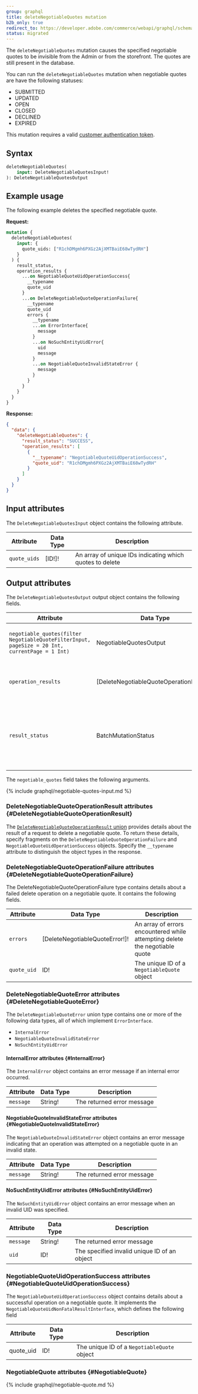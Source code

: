 ```yaml
---
group: graphql
title: deleteNegotiableQuotes mutation
b2b_only: true
redirect_to: https://developer.adobe.com/commerce/webapi/graphql/schema/b2b/negotiable-quote/mutations/delete/
status: migrated
---
```


The `deleteNegotiableQuotes` mutation causes the specified negotiable quotes to be invisible from the Admin or from the storefront. The quotes are still present in the database.

You can run the `deleteNegotiableQuotes` mutation when negotiable quotes are have the following statuses:

*  SUBMITTED
*  UPDATED
*  OPEN
*  CLOSED
*  DECLINED
*  EXPIRED

This mutation requires a valid [customer authentication token]({{page.baseurl}}/graphql/mutations/generate-customer-token.html).

## Syntax

```graphql
deleteNegotiableQuotes(
    input: DeleteNegotiableQuotesInput!
): DeleteNegotiableQuotesOutput
```

## Example usage

The following example deletes the specified negotiable quote.

**Request:**

```graphql
mutation {
  deleteNegotiableQuotes(
    input: {
      quote_uids: ["R1chDMgmh6PXGz2AjXMTBaiE68wTydRH"]
    }
  ) {
    result_status,
    operation_results {
      ...on NegotiableQuoteUidOperationSuccess{
        __typename
        quote_uid
      }
      ...on DeleteNegotiableQuoteOperationFailure{
        __typename
        quote_uid
        errors {
          __typename
          ...on ErrorInterface{
            message
          }
          ...on NoSuchEntityUidError{
            uid
            message
          }
          ...on NegotiableQuoteInvalidStateError {
            message
          }
        }
      }
    }
  }
}
```

**Response:**

```json
{
  "data": {
    "deleteNegotiableQuotes": {
      "result_status": "SUCCESS",
      "operation_results": [
        {
          "__typename": "NegotiableQuoteUidOperationSuccess",
          "quote_uid": "R1chDMgmh6PXGz2AjXMTBaiE68wTydRH"
        }
      ]
    }
  }
}
```

## Input attributes

The `DeleteNegotiableQuotesInput` object contains the following attribute.

Attribute | Data Type | Description
--- | --- | ---
`quote_uids` | [ID!]! | An array of unique IDs indicating which quotes to delete

## Output attributes

The `DeleteNegotiableQuotesOutput` output object contains the following fields.

Attribute | Data Type | Description
--- | --- | ---
`negotiable_quotes(filter NegotiableQuoteFilterInput, pageSize = 20 Int, currentPage = 1 Int)` | NegotiableQuotesOutput | A list of negotiable quotes that the customer can view
`operation_results` | [DeleteNegotiableQuoteOperationResult!]! | An array of deleted negotiable quote UIDs and details about any errors
`result_status` | BatchMutationStatus | The status of the request to delete one or more negotiable quotes. The possible values are SUCCESS, FAILURE, and MIXED_RESULTS

The `negotiable_quotes` field takes the following arguments.

{% include graphql/negotiable-quotes-input.md %}

### DeleteNegotiableQuoteOperationResult attributes {#DeleteNegotiableQuoteOperationResult}

The [`DeleteNegotiableQuoteOperationResult` union]({{page.baseurl}}/graphql/unions.html) provides details about the result of a request to delete a negotiable quote. To return these details, specify fragments on the `DeleteNegotiableQuoteOperationFailure` and `NegotiableQuoteUidOperationSuccess` objects. Specify the `__typename` attribute to distinguish the object types in the response.

### DeleteNegotiableQuoteOperationFailure attributes {#DeleteNegotiableQuoteOperationFailure}

The DeleteNegotiableQuoteOperationFailure type contains details about a failed delete operation on a negotiable quote. It contains the following fields.

Attribute | Data Type | Description
--- | --- | ---
`errors` | [DeleteNegotiableQuoteError!]! | An array of errors encountered while attempting delete the negotiable quote
`quote_uid` | ID! | The unique ID of a `NegotiableQuote` object

### DeleteNegotiableQuoteError attributes {#DeleteNegotiableQuoteError}

The `DeleteNegotiableQuoteError` union type contains one or more of the following data types, all of which implement `ErrorInterface`.

*  `InternalError`
*  `NegotiableQuoteInvalidStateError`
*  `NoSuchEntityUidError`

#### InternalError attributes {#InternalError}

The `InternalError` object contains an error message if an internal error occurred.

Attribute | Data Type | Description
--- | --- | ---
`message` | String! | The returned error message

#### NegotiableQuoteInvalidStateError attributes {#NegotiableQuoteInvalidStateError}

The `NegotiableQuoteInvalidStateError` object contains an error message indicating that an operation was attempted on a negotiable quote in an invalid state.

Attribute | Data Type | Description
--- | --- | ---
`message` | String! | The returned error message

#### NoSuchEntityUidError attributes {#NoSuchEntityUidError}

The `NoSuchEntityUidError` object contains an error message when an invalid UID was specified.

Attribute | Data Type | Description
--- | --- | ---
`message` | String! | The returned error message
`uid` | ID! | The specified invalid unique ID of an object

### NegotiableQuoteUidOperationSuccess attributes {#NegotiableQuoteUidOperationSuccess}

The `NegotiableQuoteUidOperationSuccess` object contains details about a successful operation on a negotiable quote. It implements the `NegotiableQuoteUidNonFatalResultInterface`, which defines the following field

Attribute | Data Type | Description
--- | --- | ---
quote_uid | ID! | The unique ID of a `NegotiableQuote` object

### NegotiableQuote attributes {#NegotiableQuote}

{% include graphql/negotiable-quote.md %}
